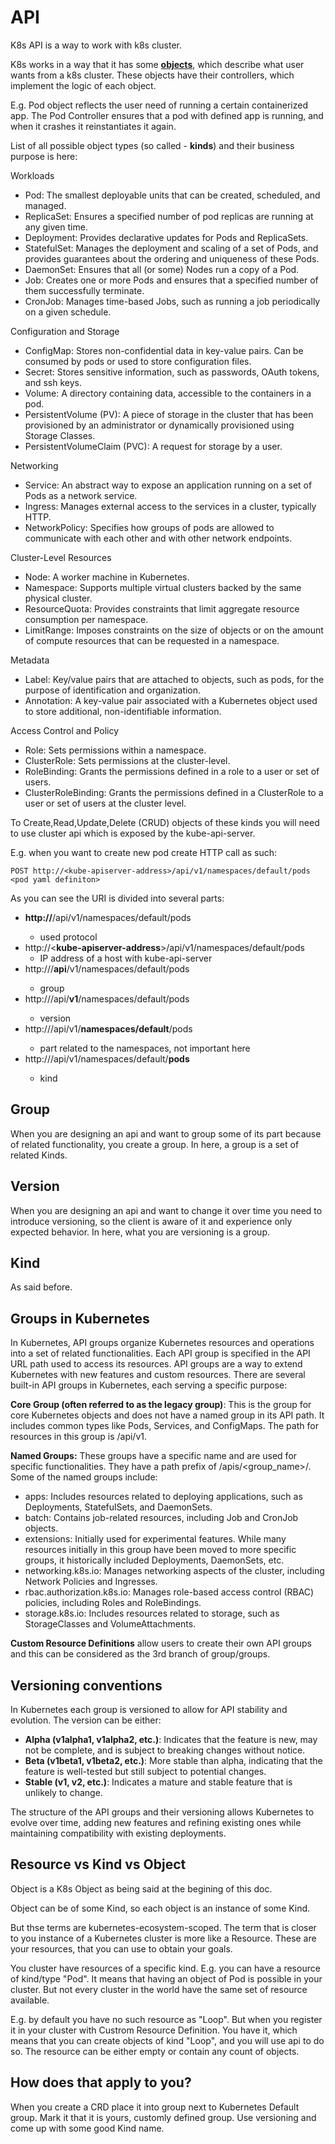 # API

K8s API is a way to work with k8s cluster. 

K8s works in a way that it has some **[objects](https://kubernetes.io/docs/concepts/overview/working-with-objects/)**, which describe what user wants from a k8s cluster. These objects have their controllers, which implement the logic of each object.

E.g. Pod object reflects the user need of running a certain containerized app. The Pod Controller ensures that a pod with defined app is running, and when it crashes it reinstantiates it again.

List of all possible object types (so called - **kinds**) and their business purpose is here:

Workloads
- Pod: The smallest deployable units that can be created, scheduled, and managed.
- ReplicaSet: Ensures a specified number of pod replicas are running at any given time.
- Deployment: Provides declarative updates for Pods and ReplicaSets.
- StatefulSet: Manages the deployment and scaling of a set of Pods, and provides guarantees about the ordering and uniqueness of these Pods.
- DaemonSet: Ensures that all (or some) Nodes run a copy of a Pod.
- Job: Creates one or more Pods and ensures that a specified number of them successfully terminate.
- CronJob: Manages time-based Jobs, such as running a job periodically on a given schedule.

Configuration and Storage
- ConfigMap: Stores non-confidential data in key-value pairs. Can be consumed by pods or used to store configuration files.
- Secret: Stores sensitive information, such as passwords, OAuth tokens, and ssh keys.
- Volume: A directory containing data, accessible to the containers in a pod.
- PersistentVolume (PV): A piece of storage in the cluster that has been provisioned by an administrator or dynamically provisioned using Storage Classes.
- PersistentVolumeClaim (PVC): A request for storage by a user.

Networking
- Service: An abstract way to expose an application running on a set of Pods as a network service.
- Ingress: Manages external access to the services in a cluster, typically HTTP.
- NetworkPolicy: Specifies how groups of pods are allowed to communicate with each other and with other network endpoints.

Cluster-Level Resources
- Node: A worker machine in Kubernetes.
- Namespace: Supports multiple virtual clusters backed by the same physical cluster.
- ResourceQuota: Provides constraints that limit aggregate resource consumption per namespace.
- LimitRange: Imposes constraints on the size of objects or on the amount of compute resources that can be requested in a namespace.

Metadata
- Label: Key/value pairs that are attached to objects, such as pods, for the purpose of identification and organization.
- Annotation: A key-value pair associated with a Kubernetes object used to store additional, non-identifiable information.

Access Control and Policy
- Role: Sets permissions within a namespace.
- ClusterRole: Sets permissions at the cluster-level.
- RoleBinding: Grants the permissions defined in a role to a user or set of users.
- ClusterRoleBinding: Grants the permissions defined in a ClusterRole to a user or set of users at the cluster level.

To Create,Read,Update,Delete (CRUD) objects of these kinds you will need to use cluster api which is exposed by the kube-api-server.

E.g. when you want to create new pod create HTTP call as such:
```http
POST http://<kube-apiserver-address>/api/v1/namespaces/default/pods
<pod yaml definiton>
```
As you can see the URI is divided into several parts:
- **http://**<kube-apiserver-address>/api/v1/namespaces/default/pods
    - used protocol
- http://<**kube-apiserver-address**>/api/v1/namespaces/default/pods 
    - IP address of a host with kube-api-server
- http://<kube-apiserver-address>/**api**/v1/namespaces/default/pods
    - group
- http://<kube-apiserver-address>/api/**v1**/namespaces/default/pods
    - version
- http://<kube-apiserver-address>/api/v1/**namespaces/default**/pods
    - part related to the namespaces, not important here
- http://<kube-apiserver-address>/api/v1/namespaces/default/**pods**
    - kind

## Group
When you are designing an api and want to group some of its part because of related functionality, you create a group. In here, a group is a set of related Kinds. 
## Version 
When you are designing an api and want to change it over time you need to introduce versioning, so the client is aware of it and experience only expected behavior. In here, what you are versioning is a group.
## Kind
As said before.

## Groups in Kubernetes
In Kubernetes, API groups organize Kubernetes resources and operations into a set of related functionalities. Each API group is specified in the API URL path used to access its resources. API groups are a way to extend Kubernetes with new features and custom resources. There are several built-in API groups in Kubernetes, each serving a specific purpose:

**Core Group (often referred to as the legacy group)**: This is the group for core Kubernetes objects and does not have a named group in its API path. It includes common types like Pods, Services, and ConfigMaps. The path for resources in this group is /api/v1.

**Named Groups:** These groups have a specific name and are used for specific functionalities. They have a path prefix of /apis/<group_name>/<version>. Some of the named groups include:

- apps: Includes resources related to deploying applications, such as Deployments, StatefulSets, and DaemonSets.
- batch: Contains job-related resources, including Job and CronJob objects.
- extensions: Initially used for experimental features. While many resources initially in this group have been moved to more specific groups, it historically included Deployments, DaemonSets, etc.
- networking.k8s.io: Manages networking aspects of the cluster, including Network Policies and Ingresses.
- rbac.authorization.k8s.io: Manages role-based access control (RBAC) policies, including Roles and RoleBindings.
- storage.k8s.io: Includes resources related to storage, such as StorageClasses and VolumeAttachments.

**Custom Resource Definitions** allow users to create their own API groups and this can be considered as the 3rd branch of group/groups.

## Versioning conventions
In Kubernetes each group is versioned to allow for API stability and evolution. The version can be either:

- **Alpha (v1alpha1, v1alpha2, etc.)**: Indicates that the feature is new, may not be complete, and is subject to breaking changes without notice.
- **Beta (v1beta1, v1beta2, etc.)**: More stable than alpha, indicating that the feature is well-tested but still subject to potential changes.
- **Stable (v1, v2, etc.)**: Indicates a mature and stable feature that is unlikely to change.

The structure of the API groups and their versioning allows Kubernetes to evolve over time, adding new features and refining existing ones while maintaining compatibility with existing deployments.

## Resource vs Kind vs Object
Object is a K8s Object as being said at the begining of this doc.

Object can be of some Kind, so each object is an instance of some Kind.

But thse terms are kubernetes-ecosystem-scoped. The term that is closer to you instance of a Kubernetes cluster is more like a Resource.
These are your resources, that you can use to obtain your goals.

You cluster have resources of a specific kind. E.g. you can have a resource of kind/type "Pod".
It means that having an object of Pod is possible in your cluster. But not every cluster in the world have the same set of resource available.

E.g. by default you have no such resource as "Loop". But when you register it in your cluster with Custrom Resource Definition. You have it, which means that you can create objects of kind "Loop", and you will use api to do so. The resource can be either empty or contain any count of objects.

## How does that apply to you?

When you create a CRD place it into group next to Kubernetes Default group. Mark it that it is yours, customly defined group.
Use versioning and come up with some good Kind name.